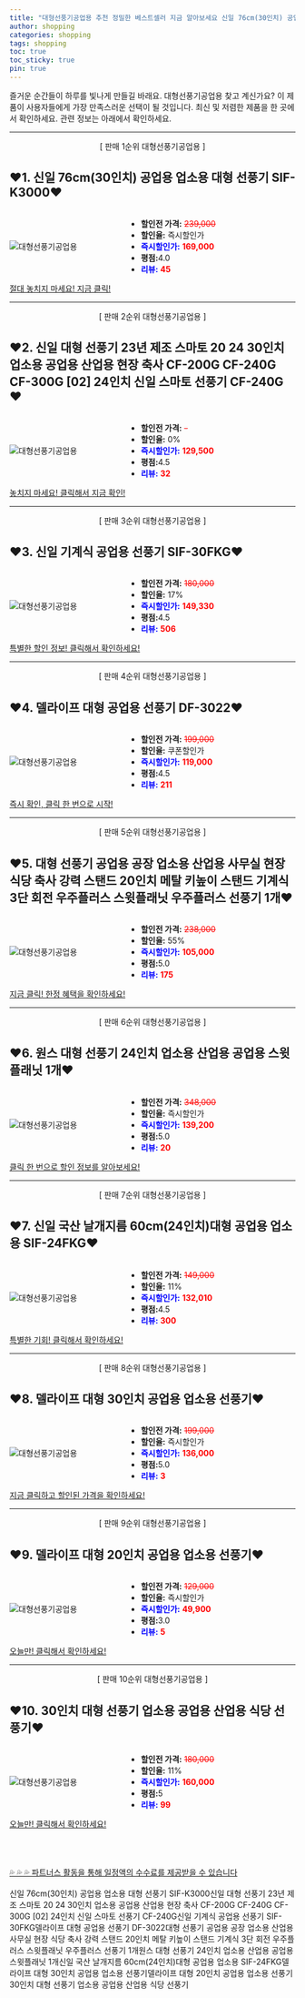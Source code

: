 ```yaml
---
title: "대형선풍기공업용 추천 정밀한 베스트셀러 지금 알아보세요 신일 76cm(30인치) 공업용 업소용 대형"
author: shopping
categories: shopping
tags: shopping
toc: true
toc_sticky: true
pin: true
---
```

즐거운 순간들이 하루를 빛나게 만들길 바래요. 대형선풍기공업용 찾고 계신가요? 이 제품이 사용자들에게 가장 만족스러운 선택이 될 것입니다. 최신 및 저렴한 제품을 한 곳에서 확인하세요. 관련 정보는 아래에서 확인하세요.

---
<p class="toplist" style="margin: 0 auto; display: block; width: fit-content;">[ 판매 1순위 대형선풍기공업용 ]</p>

<h2><strong>❤️1. 신일 76cm(30인치) 공업용 업소용 대형 선풍기 SIF-K3000❤️</strong></h2>

<div style="display: flex; align-items: center;">
    <div style="flex: 0.4;">
        <img src="https://thumbnail10.coupangcdn.com/thumbnails/remote/230x230ex/image/vendor_inventory/d160/276b816c8e959b24b1a26d0bfa5c62e91939d2430c2f5c19a297fe810e49.jpg" alt="대형선풍기공업용" style="max-width: 100%;">
    </div>
    <div style="flex: 0.6; margin-left: 10px;">
        <ul>
            <li><strong>할인전 가격:</strong> <del style="color: red;">239,000</del></li>
            <li><strong>할인율:</strong> 즉시할인가</li>
            <li><span style='color:blue'><strong>즉시할인가:</strong></span> <span style='color:red'><strong>169,000</strong></span></li>
            <li><strong>평점:</strong>4.0</li>
            <li><span style='color:blue'><strong>리뷰:</strong></span> <span style='color:red'><strong>45</strong></span></li>
        </ul>
    </div>
</div>
<div class="center">
    <a href="https://William4Davisa.github.io?lptag=AF9450613&subid=githubio&pageKey=7989743711&traceid=V0-153&itemId=22207015769&vendorItemId=89260122144" class="myButton">
        절대 놓치지 마세요! 지금 클릭!
    </a>
</div>


---
<p class="toplist" style="margin: 0 auto; display: block; width: fit-content;">[ 판매 2순위 대형선풍기공업용 ]</p>

<h2><strong>❤️2. 신일 대형 선풍기 23년 제조 스마토 20 24 30인치 업소용 공업용 산업용 현장 축사 CF-200G CF-240G CF-300G [02] 24인치 신일 스마토 선풍기 CF-240G❤️</strong></h2>

<div style="display: flex; align-items: center;">
    <div style="flex: 0.4;">
        <img src="https://thumbnail8.coupangcdn.com/thumbnails/remote/230x230ex/image/vendor_inventory/35b9/3acf05c35c7d65db2cb8d2a812296d9bc8c634e5d121438816dc54926bfc.jpg" alt="대형선풍기공업용" style="max-width: 100%;">
    </div>
    <div style="flex: 0.6; margin-left: 10px;">
        <ul>
            <li><strong>할인전 가격:</strong> <del style="color: red;">-</del></li>
            <li><strong>할인율:</strong> 0%</li>
            <li><span style='color:blue'><strong>즉시할인가:</strong></span> <span style='color:red'><strong>129,500</strong></span></li>
            <li><strong>평점:</strong>4.5</li>
            <li><span style='color:blue'><strong>리뷰:</strong></span> <span style='color:red'><strong>32</strong></span></li>
        </ul>
    </div>
</div>
<div class="center">
    <a href="https://William4Davisa.github.io?lptag=AF9450613&subid=githubio&pageKey=7350029701&traceid=V0-153&itemId=18911722210&vendorItemId=89982929524" class="myButton">
        놓치지 마세요! 클릭해서 지금 확인!
    </a>
</div>


---
<p class="toplist" style="margin: 0 auto; display: block; width: fit-content;">[ 판매 3순위 대형선풍기공업용 ]</p>

<h2><strong>❤️3. 신일 기계식 공업용 선풍기 SIF-30FKG❤️</strong></h2>

<div style="display: flex; align-items: center;">
    <div style="flex: 0.4;">
        <img src="https://thumbnail8.coupangcdn.com/thumbnails/remote/230x230ex/image/vendor_inventory/a3b2/dfb0749c38b9be08d4b7dc54efb7419e052a6de39278f2947d25d9cb462b.jpg" alt="대형선풍기공업용" style="max-width: 100%;">
    </div>
    <div style="flex: 0.6; margin-left: 10px;">
        <ul>
            <li><strong>할인전 가격:</strong> <del style="color: red;">180,000</del></li>
            <li><strong>할인율:</strong> 17%</li>
            <li><span style='color:blue'><strong>즉시할인가:</strong></span> <span style='color:red'><strong>149,330</strong></span></li>
            <li><strong>평점:</strong>4.5</li>
            <li><span style='color:blue'><strong>리뷰:</strong></span> <span style='color:red'><strong>506</strong></span></li>
        </ul>
    </div>
</div>
<div class="center">
    <a href="https://William4Davisa.github.io?lptag=AF9450613&subid=githubio&pageKey=63648589&traceid=V0-153&itemId=216575035&vendorItemId=3099869313" class="myButton">
        특별한 할인 정보! 클릭해서 확인하세요!
    </a>
</div>


---
<p class="toplist" style="margin: 0 auto; display: block; width: fit-content;">[ 판매 4순위 대형선풍기공업용 ]</p>

<h2><strong>❤️4. 델라이프 대형 공업용 선풍기 DF-3022❤️</strong></h2>

<div style="display: flex; align-items: center;">
    <div style="flex: 0.4;">
        <img src="https://thumbnail9.coupangcdn.com/thumbnails/remote/230x230ex/image/retail/images/1554643576820813-6b0710af-e80b-4c9e-98ea-996dffbde5bf.jpg" alt="대형선풍기공업용" style="max-width: 100%;">
    </div>
    <div style="flex: 0.6; margin-left: 10px;">
        <ul>
            <li><strong>할인전 가격:</strong> <del style="color: red;">199,000</del></li>
            <li><strong>할인율:</strong> 쿠폰할인가</li>
            <li><span style='color:blue'><strong>즉시할인가:</strong></span> <span style='color:red'><strong>119,000</strong></span></li>
            <li><strong>평점:</strong>4.5</li>
            <li><span style='color:blue'><strong>리뷰:</strong></span> <span style='color:red'><strong>211</strong></span></li>
        </ul>
    </div>
</div>
<div class="center">
    <a href="https://William4Davisa.github.io?lptag=AF9450613&subid=githubio&pageKey=8131132885&traceid=V0-153&itemId=23091341013&vendorItemId=81280713421" class="myButton">
        즉시 확인, 클릭 한 번으로 시작!
    </a>
</div>


---
<p class="toplist" style="margin: 0 auto; display: block; width: fit-content;">[ 판매 5순위 대형선풍기공업용 ]</p>

<h2><strong>❤️5. 대형 선풍기 공업용 공장 업소용 산업용 사무실 현장 식당 축사 강력 스탠드 20인치 메탈 키높이 스탠드 기계식 3단 회전 우주플러스 스윗플래닛 우주플러스 선풍기 1개❤️</strong></h2>

<div style="display: flex; align-items: center;">
    <div style="flex: 0.4;">
        <img src="https://thumbnail8.coupangcdn.com/thumbnails/remote/230x230ex/image/vendor_inventory/7132/331c96f7b0e7aceadbf3bc4525144be685707527185895654ec2795d2ec8.jpg" alt="대형선풍기공업용" style="max-width: 100%;">
    </div>
    <div style="flex: 0.6; margin-left: 10px;">
        <ul>
            <li><strong>할인전 가격:</strong> <del style="color: red;">238,000</del></li>
            <li><strong>할인율:</strong> 55%</li>
            <li><span style='color:blue'><strong>즉시할인가:</strong></span> <span style='color:red'><strong>105,000</strong></span></li>
            <li><strong>평점:</strong>5.0</li>
            <li><span style='color:blue'><strong>리뷰:</strong></span> <span style='color:red'><strong>175</strong></span></li>
        </ul>
    </div>
</div>
<div class="center">
    <a href="https://William4Davisa.github.io?lptag=AF9450613&subid=githubio&pageKey=7348702125&traceid=V0-153&itemId=19142434377&vendorItemId=86261660483" class="myButton">
        지금 클릭! 한정 혜택을 확인하세요!
    </a>
</div>


---
<p class="toplist" style="margin: 0 auto; display: block; width: fit-content;">[ 판매 6순위 대형선풍기공업용 ]</p>

<h2><strong>❤️6. 원스 대형 선풍기 24인치 업소용 산업용 공업용 스윗플래닛 1개❤️</strong></h2>

<div style="display: flex; align-items: center;">
    <div style="flex: 0.4;">
        <img src="https://thumbnail7.coupangcdn.com/thumbnails/remote/230x230ex/image/vendor_inventory/ae83/663506f6b4e1f47b9dbec31ba5dd6aeb61128b59fe7533ffea2a0bfccd90.jpg" alt="대형선풍기공업용" style="max-width: 100%;">
    </div>
    <div style="flex: 0.6; margin-left: 10px;">
        <ul>
            <li><strong>할인전 가격:</strong> <del style="color: red;">348,000</del></li>
            <li><strong>할인율:</strong> 즉시할인가</li>
            <li><span style='color:blue'><strong>즉시할인가:</strong></span> <span style='color:red'><strong>139,200</strong></span></li>
            <li><strong>평점:</strong>5.0</li>
            <li><span style='color:blue'><strong>리뷰:</strong></span> <span style='color:red'><strong>20</strong></span></li>
        </ul>
    </div>
</div>
<div class="center">
    <a href="https://William4Davisa.github.io?lptag=AF9450613&subid=githubio&pageKey=8065019333&traceid=V0-153&itemId=22680096682&vendorItemId=90388906656" class="myButton">
        클릭 한 번으로 할인 정보를 알아보세요!
    </a>
</div>


---
<p class="toplist" style="margin: 0 auto; display: block; width: fit-content;">[ 판매 7순위 대형선풍기공업용 ]</p>

<h2><strong>❤️7. 신일 국산 날개지름 60cm(24인치)대형 공업용 업소용 SIF-24FKG❤️</strong></h2>

<div style="display: flex; align-items: center;">
    <div style="flex: 0.4;">
        <img src="https://thumbnail10.coupangcdn.com/thumbnails/remote/230x230ex/image/vendor_inventory/5412/97a8a7d07491a3d8f808d70e1580146f00c813d6477bf4b1fe6102526906.jpg" alt="대형선풍기공업용" style="max-width: 100%;">
    </div>
    <div style="flex: 0.6; margin-left: 10px;">
        <ul>
            <li><strong>할인전 가격:</strong> <del style="color: red;">149,000</del></li>
            <li><strong>할인율:</strong> 11%</li>
            <li><span style='color:blue'><strong>즉시할인가:</strong></span> <span style='color:red'><strong>132,010</strong></span></li>
            <li><strong>평점:</strong>4.5</li>
            <li><span style='color:blue'><strong>리뷰:</strong></span> <span style='color:red'><strong>300</strong></span></li>
        </ul>
    </div>
</div>
<div class="center">
    <a href="https://William4Davisa.github.io?lptag=AF9450613&subid=githubio&pageKey=6714200405&traceid=V0-153&itemId=15597135037&vendorItemId=4781940791" class="myButton">
        특별한 기회! 클릭해서 확인하세요!
    </a>
</div>


---
<p class="toplist" style="margin: 0 auto; display: block; width: fit-content;">[ 판매 8순위 대형선풍기공업용 ]</p>

<h2><strong>❤️8. 델라이프 대형 30인치 공업용 업소용 선풍기❤️</strong></h2>

<div style="display: flex; align-items: center;">
    <div style="flex: 0.4;">
        <img src="https://thumbnail8.coupangcdn.com/thumbnails/remote/230x230ex/image/vendor_inventory/d656/7ae038eb3afd7f099226b6fdd9b0f436715a297d948af9a483a1d1f99aef.jpg" alt="대형선풍기공업용" style="max-width: 100%;">
    </div>
    <div style="flex: 0.6; margin-left: 10px;">
        <ul>
            <li><strong>할인전 가격:</strong> <del style="color: red;">199,000</del></li>
            <li><strong>할인율:</strong> 즉시할인가</li>
            <li><span style='color:blue'><strong>즉시할인가:</strong></span> <span style='color:red'><strong>136,000</strong></span></li>
            <li><strong>평점:</strong>5.0</li>
            <li><span style='color:blue'><strong>리뷰:</strong></span> <span style='color:red'><strong>3</strong></span></li>
        </ul>
    </div>
</div>
<div class="center">
    <a href="https://William4Davisa.github.io?lptag=AF9450613&subid=githubio&pageKey=8052135400&traceid=V0-153&itemId=22586031953&vendorItemId=89627768183" class="myButton">
        지금 클릭하고 할인된 가격을 확인하세요!
    </a>
</div>


---
<p class="toplist" style="margin: 0 auto; display: block; width: fit-content;">[ 판매 9순위 대형선풍기공업용 ]</p>

<h2><strong>❤️9. 델라이프 대형 20인치 공업용 업소용 선풍기❤️</strong></h2>

<div style="display: flex; align-items: center;">
    <div style="flex: 0.4;">
        <img src="https://thumbnail8.coupangcdn.com/thumbnails/remote/230x230ex/image/vendor_inventory/3fd3/db90635f9dc10e7c865d49f5d054513b873ac21978a02e77d17456264885.jpg" alt="대형선풍기공업용" style="max-width: 100%;">
    </div>
    <div style="flex: 0.6; margin-left: 10px;">
        <ul>
            <li><strong>할인전 가격:</strong> <del style="color: red;">129,000</del></li>
            <li><strong>할인율:</strong> 즉시할인가</li>
            <li><span style='color:blue'><strong>즉시할인가:</strong></span> <span style='color:red'><strong>49,900</strong></span></li>
            <li><strong>평점:</strong>3.0</li>
            <li><span style='color:blue'><strong>리뷰:</strong></span> <span style='color:red'><strong>5</strong></span></li>
        </ul>
    </div>
</div>
<div class="center">
    <a href="https://William4Davisa.github.io?lptag=AF9450613&subid=githubio&pageKey=8052146853&traceid=V0-153&itemId=22586075976&vendorItemId=89627812339" class="myButton">
        오늘만! 클릭해서 확인하세요!
    </a>
</div>


---
<p class="toplist" style="margin: 0 auto; display: block; width: fit-content;">[ 판매 10순위 대형선풍기공업용 ]</p>

<h2><strong>❤️10. 30인치 대형 선풍기 업소용 공업용 산업용 식당 선풍기❤️</strong></h2>

<div style="display: flex; align-items: center;">
    <div style="flex: 0.4;">
        <img src="https://thumbnail8.coupangcdn.com/thumbnails/remote/230x230ex/image/vendor_inventory/ad39/cd6f3bac35612b8c6e81e6af243a042e58ade3c113e1079c9d350c721410.jpg" alt="대형선풍기공업용" style="max-width: 100%;">
    </div>
    <div style="flex: 0.6; margin-left: 10px;">
        <ul>
            <li><strong>할인전 가격:</strong> <del style="color: red;">180,000</del></li>
            <li><strong>할인율:</strong> 11%</li>
            <li><span style='color:blue'><strong>즉시할인가:</strong></span> <span style='color:red'><strong>160,000</strong></span></li>
            <li><strong>평점:</strong>5</li>
            <li><span style='color:blue'><strong>리뷰:</strong></span> <span style='color:red'><strong>99</strong></span></li>
        </ul>
    </div>
</div>
<div class="center">
    <a href="https://William4Davisa.github.io?lptag=AF9450613&subid=githubio&pageKey=8247597864&traceid=V0-153&itemId=23740022741&vendorItemId=90622810786" class="myButton">
        오늘만! 클릭해서 확인하세요!
    </a>
</div>

<br><br><br>[💦 💦 💦 파트너스 활동을 통해 일정액의 수수료를 제공받을 수 있습니다](https://link.coupang.com/a/bcpT2c)<br><br>신일 76cm(30인치) 공업용 업소용 대형 선풍기 SIF-K3000신일 대형 선풍기 23년 제조 스마토 20 24 30인치 업소용 공업용 산업용 현장 축사 CF-200G CF-240G CF-300G [02] 24인치 신일 스마토 선풍기 CF-240G신일 기계식 공업용 선풍기 SIF-30FKG델라이프 대형 공업용 선풍기 DF-3022대형 선풍기 공업용 공장 업소용 산업용 사무실 현장 식당 축사 강력 스탠드 20인치 메탈 키높이 스탠드 기계식 3단 회전 우주플러스 스윗플래닛 우주플러스 선풍기 1개원스 대형 선풍기 24인치 업소용 산업용 공업용 스윗플래닛 1개신일 국산 날개지름 60cm(24인치)대형 공업용 업소용 SIF-24FKG델라이프 대형 30인치 공업용 업소용 선풍기델라이프 대형 20인치 공업용 업소용 선풍기30인치 대형 선풍기 업소용 공업용 산업용 식당 선풍기